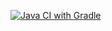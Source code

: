[![Java CI with Gradle](https://github.com/PaulKravec/Patterns2/actions/workflows/gradle.yml/badge.svg)](https://github.com/PaulKravec/Patterns2/actions/workflows/gradle.yml)